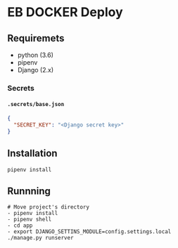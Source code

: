 # EB DOCKER Deploy

## Requiremets
- python (3.6)
- pipenv
- Django (2.x)

### Secrets

#### `.secrets/base.json`

```json
{
  "SECRET_KEY": "<Django secret key>"
}
```

## Installation

```
pipenv install
```


## Runnning

```
# Move project's directory
- pipenv install
- pipenv shell
- cd app
- export DJANGO_SETTINS_MODULE=config.settings.local
./manage.py runserver
```